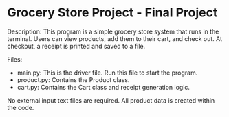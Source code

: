 
# Grocery Store Project - Final Project

Description:
This program is a simple grocery store system that runs in the terminal. Users can view products, add them to their cart, and check out. At checkout, a receipt is printed and saved to a file.

Files:
- main.py: This is the driver file. Run this file to start the program.
- product.py: Contains the Product class.
- cart.py: Contains the Cart class and receipt generation logic.

No external input text files are required. All product data is created within the code.
